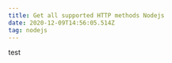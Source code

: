 ```yaml
---
title: Get all supported HTTP methods Nodejs
date: 2020-12-09T14:56:05.514Z
tag: nodejs
---
```

test